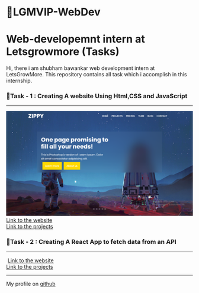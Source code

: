 # 🎯LGMVIP-WebDev
<h1>Web-developemnt intern at  Letsgrowmore (Tasks)</h1>
<p>
Hi, there i am  shubham bawankar web development intern at LetsGrowMore.
This repository  contains all  task  which  i accomplish in this internship.
</p>

<h3>🎯Task - 1 : Creating  A website Using Html,CSS and JavaScript</h3> 
<hr/>
<img src="/Task-1/screenshot/Screenshot (366).png" />
<a href="">Link to the website</a>
<br/>
<a href="">Link to the projects</a>
<br/>
<h3>🎯Task - 2 : Creating A React App to fetch data from an API </h3> 
<hr/>
<img src="" />
<a href="">Link to the website</a>
<br/>
<a href="">Link to the projects</a>
<hr/>
My profile on <a href="https://github.com/Shubham56-droid">github</a>
